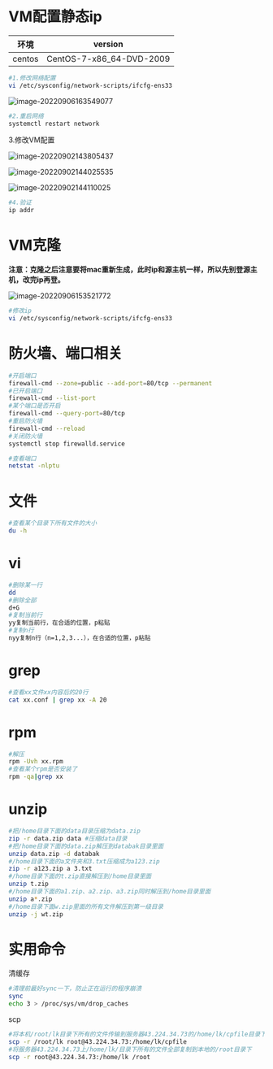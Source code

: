 # VM配置静态ip

| 环境   | version                  |
| ------ | ------------------------ |
| centos | CentOS-7-x86_64-DVD-2009 |

~~~sh
#1.修改网络配置
vi /etc/sysconfig/network-scripts/ifcfg-ens33
~~~

![image-20220906163549077](images/image-20220906163549077.png)

~~~sh
#2.重启网络
systemctl restart network
~~~

3.修改VM配置

![image-20220902143805437](images/image-20220902143805437.png)

![image-20220902144025535](images/image-20220902144025535.png)

![image-20220902144110025](images/image-20220902144110025.png)

~~~sh
#4.验证
ip addr
~~~

# VM克隆

**注意：克隆之后注意要将mac重新生成，此时ip和源主机一样，所以先别登源主机，改完ip再登。**

![image-20220906153521772](images/image-20220906153521772.png)

~~~sh
#修改ip
vi /etc/sysconfig/network-scripts/ifcfg-ens33
~~~



# 防火墙、端口相关

~~~sh
#开启端口
firewall-cmd --zone=public --add-port=80/tcp --permanent
#已开启端口
firewall-cmd --list-port
#某个端口是否开启
firewall-cmd --query-port=80/tcp
#重启防火墙
firewall-cmd --reload
#关闭防火墙
systemctl stop firewalld.service

#查看端口
netstat -nlptu
~~~

# 文件

~~~sh
#查看某个目录下所有文件的大小
du -h
~~~



# vi

~~~sh
#删除某一行
dd
#删除全部
d+G
#复制当前行
yy复制当前行，在合适的位置，p粘贴
#复制n行
nyy复制n行（n=1,2,3...），在合适的位置，p粘贴
~~~



# grep

~~~sh
#查看xx文件xx内容后的20行
cat xx.conf | grep xx -A 20
~~~



# rpm

~~~sh
#解压
rpm -Uvh xx.rpm
#查看某个rpm是否安装了
rpm -qa|grep xx
~~~

# unzip

~~~sh
#把/home目录下面的data目录压缩为data.zip
zip -r data.zip data #压缩data目录
#把/home目录下面的data.zip解压到databak目录里面
unzip data.zip -d databak
#/home目录下面的a文件夹和3.txt压缩成为a123.zip
zip -r a123.zip a 3.txt
#/home目录下面的t.zip直接解压到/home目录里面
unzip t.zip
#/home目录下面的a1.zip、a2.zip、a3.zip同时解压到/home目录里面
unzip a*.zip
#/home目录下面w.zip里面的所有文件解压到第一级目录
unzip -j wt.zip
~~~

# 实用命令

清缓存

~~~sh
#清理前最好sync一下，防止正在运行的程序崩溃
sync
echo 3 > /proc/sys/vm/drop_caches
~~~

scp

~~~sh
#将本机/root/lk目录下所有的文件传输到服务器43.224.34.73的/home/lk/cpfile目录下
scp -r /root/lk root@43.224.34.73:/home/lk/cpfile
#将服务器43.224.34.73上/home/lk/目录下所有的文件全部复制到本地的/root目录下
scp -r root@43.224.34.73:/home/lk /root
~~~


